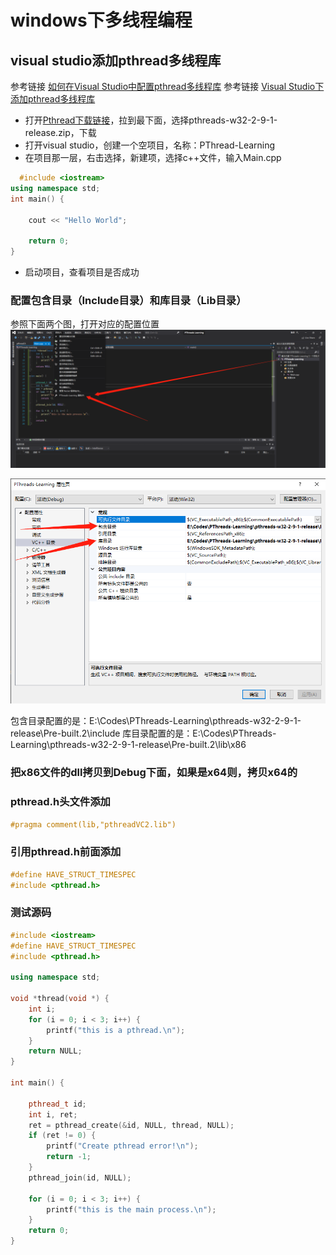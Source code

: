 # windows下多线程编程

## visual studio添加pthread多线程库

参考链接 [如何在Visual Studio中配置pthread多线程库](https://blog.csdn.net/weixin_43031408/article/details/90384277)
参考链接 [Visual Studio下添加pthread多线程库](https://blog.csdn.net/Dreamyland/article/details/72722777)

- 打开[Pthread下载链接](https://sourceware.org/pub/pthreads-win32/)，拉到最下面，选择pthreads-w32-2-9-1-release.zip，下载
- 打开visual studio，创建一个空项目，名称：PThread-Learning
- 在项目那一层，右击选择，新建项，选择c++文件，输入Main.cpp
```cpp
  #include <iostream>
using namespace std;
int main() {

	cout << "Hello World";

	return 0;
}
```
- 启动项目，查看项目是否成功
  
### 配置包含目录（Include目录）和库目录（Lib目录）

参照下面两个图，打开对应的配置位置
![](https://raw.githubusercontent.com/ck-chenkang/windows-Cpp/main/Imag/PThread/1.png)

![](https://raw.githubusercontent.com/ck-chenkang/windows-Cpp/main/Imag/PThread/2.png)

包含目录配置的是：E:\Codes\PThreads-Learning\pthreads-w32-2-9-1-release\Pre-built.2\include
库目录配置的是：E:\Codes\PThreads-Learning\pthreads-w32-2-9-1-release\Pre-built.2\lib\x86

### 把x86文件的dll拷贝到Debug下面，如果是x64则，拷贝x64的

### pthread.h头文件添加

```cpp
#pragma comment(lib,"pthreadVC2.lib")
```

### 引用pthread.h前面添加

```cpp
#define HAVE_STRUCT_TIMESPEC
#include <pthread.h>
```

### 测试源码

```cpp
#include <iostream>
#define HAVE_STRUCT_TIMESPEC
#include <pthread.h>

using namespace std;

void *thread(void *) {
    int i;
    for (i = 0; i < 3; i++) {
        printf("this is a pthread.\n");
    }
    return NULL;
}

int main() {

    pthread_t id;
    int i, ret;
    ret = pthread_create(&id, NULL, thread, NULL);
    if (ret != 0) {
        printf("Create pthread error!\n");
        return -1;
    }
    pthread_join(id, NULL);

    for (i = 0; i < 3; i++) {
        printf("this is the main process.\n");
    }
    return 0;
}
```


